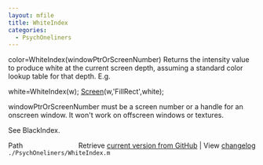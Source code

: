 ```yaml
---
layout: mfile
title: WhiteIndex
categories:
  - PsychOneliners
---
```


color=WhiteIndex\(windowPtrOrScreenNumber\)
Returns the intensity value to produce white at the current screen depth,
assuming a standard color lookup table for that depth. E.g.

white=WhiteIndex\(w\);
[Screen](/docs/Screen)\(w,'FillRect',white\);

windowPtrOrScreenNumber must be a screen number or a handle for
an onscreen window. It won't work on offscreen windows or textures.

See BlackIndex.



<div class="code_header" style="text-align:right;">
  <span style="float:left;">Path&nbsp;&nbsp;</span> <span class="counter">Retrieve <a href=
  "https://raw.github.com/Psychtoolbox-3/Psychtoolbox-3/beta/./PsychOneliners/WhiteIndex.m">current version from GitHub</a> | View <a href=
  "https://github.com/Psychtoolbox-3/Psychtoolbox-3/commits/beta/./PsychOneliners/WhiteIndex.m">changelog</a></span>
</div>
<div class="code">
  <code>./PsychOneliners/WhiteIndex.m</code>
</div>
